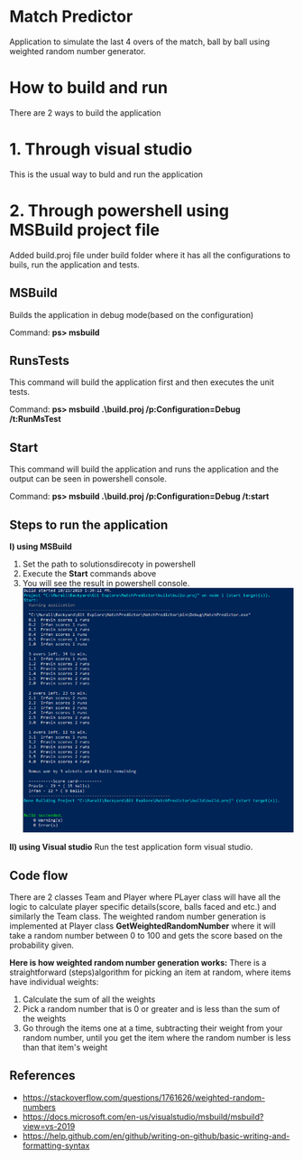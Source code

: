 # Match Predictor
Application to simulate the last 4 overs of the match, ball by ball using weighted random number generator.

# How to build and run
There are 2 ways to build the application
# 1. Through visual studio
   This is the usual way to buld and run the application
# 2. Through powershell using MSBuild project file
Added build.proj file under build folder where it has all the configurations to buils, run the application and tests.
## MSBuild
Builds the application in debug mode(based on the configuration)

Command: **ps> msbuild**

## RunsTests
This command will build the application first and then executes the unit tests.

Command: **ps> msbuild  .\build.proj /p:Configuration=Debug /t:RunMsTest**

## Start
This command will build the application and runs the application and the output can be seen in powershell console.

Command: **ps> msbuild  .\build.proj /p:Configuration=Debug /t:start**

## Steps to run the application
**I) using MSBuild**
1. Set the path to solutionsdirecoty in powershell
2. Execute the **Start** commands above
3. You will see the result in powershell console.
![alt tag](https://raw.githubusercontent.com/muralig056/MatchPredictor/master/resources/powershell-op.PNG)   

**II) using Visual studio**
Run the test application form visual studio.

## Code flow
There are 2 classes Team and Player where PLayer class will have all the logic to calculate player specific details(score, balls faced and etc.) and similarly the Team class.
The weighted random number generation is implemented at Player class **GetWeightedRandomNumber** where it will take a random number between 0 to 100 and gets the score based on the probability given.

**Here is how weighted random number generation works:**
There is a straightforward (steps)algorithm for picking an item at random, where items have individual weights:
1) Calculate the sum of all the weights
2) Pick a random number that is 0 or greater and is less than the sum of the weights
3) Go through the items one at a time, subtracting their weight from your random number, until you get the item where the random number is less than that item's weight

## References
* https://stackoverflow.com/questions/1761626/weighted-random-numbers
* https://docs.microsoft.com/en-us/visualstudio/msbuild/msbuild?view=vs-2019
* https://help.github.com/en/github/writing-on-github/basic-writing-and-formatting-syntax
